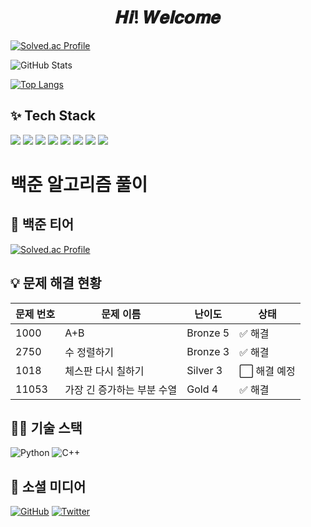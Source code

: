 <h1 align = "center"> 𝑯𝒊! 𝑾𝒆𝒍𝒄𝒐𝒎𝒆 </h1>



[![Solved.ac Profile](http://mazassumnida.wtf/api/v2/generate_badge?boj=sm021118)](https://solved.ac/sm021118/)

![GitHub Stats](https://github-readme-stats.vercel.app/api?username=sm1118sm&show_icons=true&hide_title=true)

[![Top Langs](https://github-readme-stats.vercel.app/api/top-langs/?username=sm1118sm)](https://github.com/sm1118sm/github-readme-stats) 

<div><h2>✨ Tech Stack</h2>  <img src="https://img.shields.io/badge/JavaScript-F7DF1E?style=flat-square&logo=javascript&logoColor=black">  <img src="https://img.shields.io/badge/HTML5-E34F26?style=flat-square&logo=html5&logoColor=white">  <img src="https://img.shields.io/badge/CSS-1572B6?style=flat-square&logo=css3&logoColor=white">  <img src="https://img.shields.io/badge/Github-181717?style=flat-square&logo=github&logoColor=white">  <img src="https://img.shields.io/badge/Linux-FCC624?style=flat-square&logo=linux&logoColor=black">  <img src="https://img.shields.io/badge/c++-00599C?style=flat-square&logo=c%2B%2B&logoColor=white"/>  <img src="https://img.shields.io/badge/python-3776AB?style=flat-square&logo=python&logoColor=white"/>  <img src="https://img.shields.io/badge/c-A8B9CC?style=flat-square&logo=c&logoColor=white"/></div>


# 백준 알고리즘 풀이

## 🏅 백준 티어
[![Solved.ac Profile](http://mazassumnida.wtf/api/v2/generate_badge?boj=sm021118)](https://solved.ac/sm021118/)

## 💡 문제 해결 현황

| 문제 번호 | 문제 이름               | 난이도   | 상태           |
|-----------|-------------------------|----------|----------------|
| 1000      | A+B                     | Bronze 5 | ✅ 해결         |
| 2750      | 수 정렬하기              | Bronze 3 | ✅ 해결         |
| 1018      | 체스판 다시 칠하기       | Silver 3 | ⬜ 해결 예정    |
| 11053     | 가장 긴 증가하는 부분 수열 | Gold 4   | ✅ 해결         |

## 🧑‍💻 기술 스택

![Python](https://img.shields.io/badge/Python-3776AB?logo=python&logoColor=white)
![C++](https://img.shields.io/badge/C++-00599C?logo=c%2B%2B&logoColor=white)

## 🔗 소셜 미디어

[![GitHub](https://img.shields.io/badge/GitHub-000000?logo=github&logoColor=white)](https://github.com/username)
[![Twitter](https://img.shields.io/badge/Twitter-1DA1F2?logo=twitter&logoColor=white)](https://twitter.com/username)
